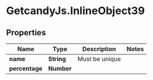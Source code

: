 # GetcandyJs.InlineObject39

## Properties

Name | Type | Description | Notes
------------ | ------------- | ------------- | -------------
**name** | **String** | Must be unique | 
**percentage** | **Number** |  | 


